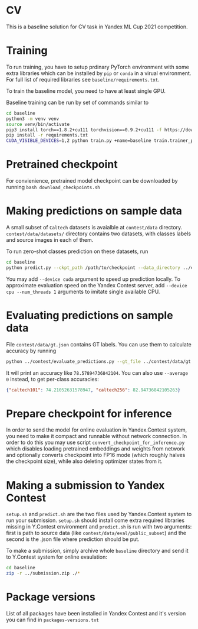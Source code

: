 # CV
This is a baseline solution for CV task in Yandex ML Cup 2021 competition.


# Training
To run training, you have to setup prdinary PyTorch environment with some extra
libraries which can be installed by `pip` or `conda` in a virual environment.
For full list of required libraries see `baseline/requirements.txt`.

To train the baseline model, you need to have at least single GPU.

Baseline training can be run by set of commands similar to
```bash
cd baseline
python3 -m venv venv
source venv/bin/activate
pip3 install torch==1.8.2+cu111 torchvision==0.9.2+cu111 -f https://download.pytorch.org/whl/lts/1.8/torch_lts.html
pip install -r requirements.txt
CUDA_VISIBLE_DEVICES=1,2 python train.py +name=baseline train.trainer_params.gpus=2 _data.paths.images_directory='/home/${oc.env:USER}/path/to/images/dir/' _data.paths.metadata_file='/home/${oc.env:USER}/path/to/metadata.json'
```

# Pretrained checkpoint
For convienience, pretrained model checkpoint can be downloaded by running
`bash download_checkpoints.sh`


# Making predictions on sample data
A small subset of `Caltech` datasets is avaialble at `contest/data` directory.
`contest/data/datasets/` directory contains two datasets, with classes labels
and source images in each of them.

To run zero-shot classes prediction on these datasets, run
```bash
cd baseline
python predict.py --ckpt_path /path/to/checkpoint --data_directory ../contest/data/datasets/ --predicts_file ../contest/predictions.json
```

You may add `--device cuda` argument to speed up prediction locally.
To approximate evaluation speed on the Yandex Contest server, add `--device cpu --num_threads 1`
arguments to imitate single available CPU.


# Evaluating predictions on sample data
File `contest/data/gt.json` contains GT labels. You can use them to calculate accuracy by running
```bash
python ../contest/evaluate_predictions.py --gt_file ../contest/data/gt.json --predicts_file ../contest/predictions.json --average 1 --strict 1
```
It will print an accuracy like `78.57894736842104`. You can also use `--average 0` instead, to get per-class accuracies:
```json
{"caltech101": 74.21052631578947, "caltech256": 82.94736842105263}
```


# Prepare checkpoint for inference
In order to send the model for online evaluation in Yandex.Contest system,
you need to make it compact and runnable without network connection.
In order to do this you may use script `convert_checkpoint_for_inference.py`
which disables loading pretrained embeddings and weights from network and optionally converts checkpoint
into FP16 mode (which roughly halves the checkpoint size), while also deleting
optimizer states from it.


# Making a submission to Yandex Contest
`setup.sh` and `predict.sh` are the two files used by Yandex.Contest system to run your submission.
`setup.sh` should install come extra required libraries missing in Y.Contest environment and `predict.sh` is run with two arguments: first is path to source data (like `contest/data/eval/public_subset`) and the second is the .json file where prediction should be put.

To make a submission, simply archive whole `baseline` directory and send it to Y.Contest system for online evaulation:
```bash
cd baseline
zip -r ../submission.zip ./*
```

# Package versions

List of all packages have been installed in Yandex Contest and it's version you can
find in `packages-versions.txt`
